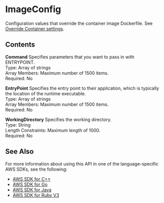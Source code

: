 # ImageConfig<a name="API_ImageConfig"></a>

Configuration values that override the container image Dockerfile\. See [Override Container settings](https://docs.aws.amazon.com/lambda/latest/dg/configuration-images-settings.html)\. 

## Contents<a name="API_ImageConfig_Contents"></a>

 **Command**   <a name="SSS-Type-ImageConfig-Command"></a>
Specifies parameters that you want to pass in with ENTRYPOINT\.   
Type: Array of strings  
Array Members: Maximum number of 1500 items\.  
Required: No

 **EntryPoint**   <a name="SSS-Type-ImageConfig-EntryPoint"></a>
Specifies the entry point to their application, which is typically the location of the runtime executable\.  
Type: Array of strings  
Array Members: Maximum number of 1500 items\.  
Required: No

 **WorkingDirectory**   <a name="SSS-Type-ImageConfig-WorkingDirectory"></a>
Specifies the working directory\.  
Type: String  
Length Constraints: Maximum length of 1000\.  
Required: No

## See Also<a name="API_ImageConfig_SeeAlso"></a>

For more information about using this API in one of the language\-specific AWS SDKs, see the following:
+  [AWS SDK for C\+\+](https://docs.aws.amazon.com/goto/SdkForCpp/lambda-2015-03-31/ImageConfig) 
+  [AWS SDK for Go](https://docs.aws.amazon.com/goto/SdkForGoV1/lambda-2015-03-31/ImageConfig) 
+  [AWS SDK for Java](https://docs.aws.amazon.com/goto/SdkForJava/lambda-2015-03-31/ImageConfig) 
+  [AWS SDK for Ruby V3](https://docs.aws.amazon.com/goto/SdkForRubyV3/lambda-2015-03-31/ImageConfig) 
